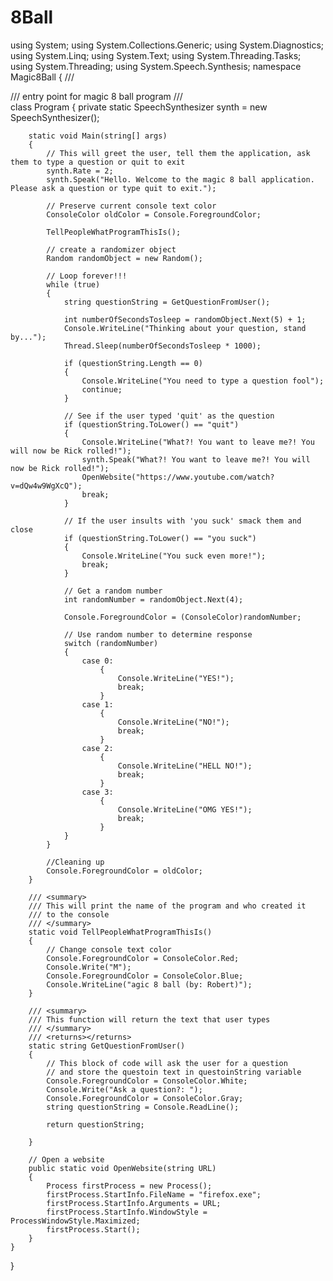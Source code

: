 # 8Ball

using System;
using System.Collections.Generic;
using System.Diagnostics;
using System.Linq;
using System.Text;
using System.Threading.Tasks;
using System.Threading;
using System.Speech.Synthesis;
namespace Magic8Ball
{
    /// <summary>
    /// entry point for magic 8 ball program
    /// </summary>
    class Program
    {
        private static SpeechSynthesizer synth = new SpeechSynthesizer();

        static void Main(string[] args)
        {
            // This will greet the user, tell them the application, ask them to type a question or quit to exit
            synth.Rate = 2;
            synth.Speak("Hello. Welcome to the magic 8 ball application.  Please ask a question or type quit to exit.");

            // Preserve current console text color
            ConsoleColor oldColor = Console.ForegroundColor;

            TellPeopleWhatProgramThisIs();

            // create a randomizer object
            Random randomObject = new Random();

            // Loop forever!!!
            while (true)
            {
                string questionString = GetQuestionFromUser();

                int numberOfSecondsTosleep = randomObject.Next(5) + 1;
                Console.WriteLine("Thinking about your question, stand by...");
                Thread.Sleep(numberOfSecondsTosleep * 1000);

                if (questionString.Length == 0)
                {
                    Console.WriteLine("You need to type a question fool");
                    continue;
                }

                // See if the user typed 'quit' as the question
                if (questionString.ToLower() == "quit")
                {
                    Console.WriteLine("What?! You want to leave me?! You will now be Rick rolled!");
                    synth.Speak("What?! You want to leave me?! You will now be Rick rolled!");
                    OpenWebsite("https://www.youtube.com/watch?v=dQw4w9WgXcQ");
                    break;
                }

                // If the user insults with 'you suck' smack them and close
                if (questionString.ToLower() == "you suck")
                {
                    Console.WriteLine("You suck even more!");
                    break;
                }

                // Get a random number
                int randomNumber = randomObject.Next(4);

                Console.ForegroundColor = (ConsoleColor)randomNumber;

                // Use random number to determine response
                switch (randomNumber)
                {
                    case 0: 
                        {
                            Console.WriteLine("YES!");
                            break;
                        }
                    case 1:
                        {
                            Console.WriteLine("NO!");
                            break;
                        }
                    case 2:
                        {
                            Console.WriteLine("HELL NO!");
                            break;
                        }
                    case 3:
                        {
                            Console.WriteLine("OMG YES!");
                            break;
                        }
                }
            }

            //Cleaning up
            Console.ForegroundColor = oldColor;
        }

        /// <summary>
        /// This will print the name of the program and who created it
        /// to the console
        /// </summary>
        static void TellPeopleWhatProgramThisIs()
        {
            // Change console text color
            Console.ForegroundColor = ConsoleColor.Red;
            Console.Write("M");
            Console.ForegroundColor = ConsoleColor.Blue;
            Console.WriteLine("agic 8 ball (by: Robert)");
        }

        /// <summary>
        /// This function will return the text that user types
        /// </summary>
        /// <returns></returns>
        static string GetQuestionFromUser()
        {
            // This block of code will ask the user for a question
            // and store the questoin text in questoinString variable
            Console.ForegroundColor = ConsoleColor.White;
            Console.Write("Ask a question?: ");
            Console.ForegroundColor = ConsoleColor.Gray;
            string questionString = Console.ReadLine();

            return questionString;

        }
        
        // Open a website
        public static void OpenWebsite(string URL)
        {
            Process firstProcess = new Process();
            firstProcess.StartInfo.FileName = "firefox.exe";
            firstProcess.StartInfo.Arguments = URL;
            firstProcess.StartInfo.WindowStyle = ProcessWindowStyle.Maximized;
            firstProcess.Start();
        }
    }
}
